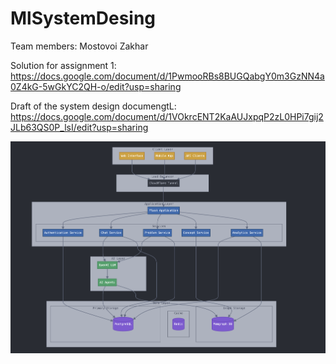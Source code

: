# MlSystemDesing
Team members: Mostovoi Zakhar

Solution for assignment 1:
https://docs.google.com/document/d/1PwmooRBs8BUGQabgY0m3GzNN4a0Z4kG-5wGkYC2QH-o/edit?usp=sharing

Draft of the system design documengtL: https://docs.google.com/document/d/1VOkrcENT2KaAUJxpqP2zL0HPi7gij2JLb63QS0P_lsI/edit?usp=sharing

![Architecture](architecture.png)
